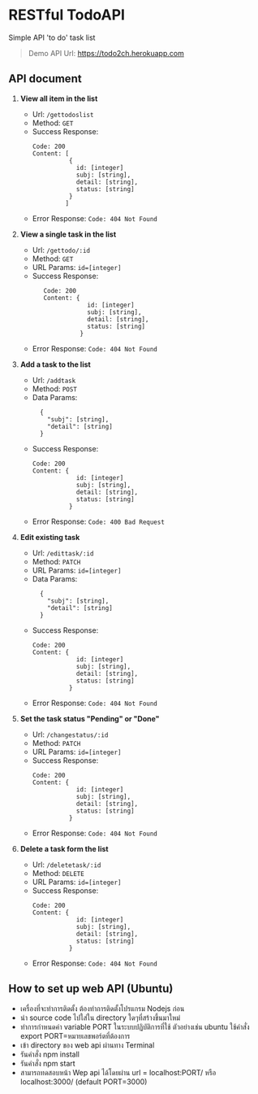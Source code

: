 # RESTful TodoAPI
Simple API 'to do' task list 
> Demo API Url: https://todo2ch.herokuapp.com

## API document
  1. **View all item in the list**
        * Url: `/gettodoslist`
        * Method: `GET`
        * Success Response: 
           ```
           Code: 200 
           Content: [
                     {
                       id: [integer]
                       subj: [string],
                       detail: [string],
                       status: [string]
                     }
                    ]
           ```
        * Error  Response: `Code: 404 Not Found`

  2. **View a single task in the list**
     * Url: `/gettodo/:id`
     * Method: `GET`
     * URL Params: `id=[integer]`
     * Success Response: 
        ```
           Code: 200 
           Content: {
                       id: [integer]
                       subj: [string],
                       detail: [string],
                       status: [string]
                     }
        ```
     * Error  Response: `Code: 404 Not Found`
      
  3. **Add a task to the list**
     * Url: `/addtask`
     * Method: `POST`
     * Data Params: 
        ```
          {
            "subj": [string],
            "detail": [string]
          }
        ```
     * Success Response: 
        ```
        Code: 200 
        Content: {
                    id: [integer]
                    subj: [string],
                    detail: [string],
                    status: [string]
                  }
        ```
     * Error  Response: `Code: 400 Bad Request`
        
  4. **Edit existing task**
     * Url: `/edittask/:id`
     * Method: `PATCH`
     * URL Params: `id=[integer]`
     * Data Params: 
        ```
          {
            "subj": [string],
            "detail": [string]
          }
        ```
     * Success Response: 
        ```
        Code: 200 
        Content: {
                    id: [integer]
                    subj: [string],
                    detail: [string],
                    status: [string]
                  }
        ```
     * Error  Response: `Code: 404 Not Found`
        
  5. **Set the task status "Pending" or "Done"**
     * Url: `/changestatus/:id`
     * Method: `PATCH`
     * URL Params: `id=[integer]`
     * Success Response: 
        ```
        Code: 200 
        Content: {
                    id: [integer]
                    subj: [string],
                    detail: [string],
                    status: [string]
                  }
        ```
     * Error  Response: `Code: 404 Not Found`
        
  6. **Delete a task form the list**
     * Url: `/deletetask/:id`
     * Method: `DELETE`
     * URL Params: `id=[integer]`
     * Success Response: 
        ```
        Code: 200 
        Content: {
                    id: [integer]
                    subj: [string],
                    detail: [string],
                    status: [string]
                  }
        ```
     * Error  Response: `Code: 404 Not Found`
        
## How to set up web API (Ubuntu)
  * เครื่องที่จะทำการติดตั้ง ต้องทำการติดตั้งโปรแกรม Nodejs ก่อน
  * นำ source code ไปใส่ใน directory ใดๆที่สร้างขึ้นมาใหม่
  * ทำการกำหนดค่า variable PORT ในระบบปฏิบัติการที่ใช้ ตัวอย่างเช่น ubuntu ใช้คำสั่ง export PORT=หมายเลขพอร์ตที่ต้องการ
  * เข้า directory ของ web api ผ่านทาง Terminal
  * รันคำสั่ง npm install
  * รันคำสั่ง npm start
  * สามารถทดสอบหน้า Wep api ได้โดยผ่าน url = localhost:PORT/ หรือ localhost:3000/ (default PORT=3000)
